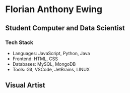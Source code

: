 # Florian Anthony Ewing
## Student Computer and Data Scientist
### Tech Stack
- Languages: JavaScript, Python, Java
- Frontend: HTML, CSS
- Databases: MySQL, MongoDB
- Tools: Git, VSCode, JetBrains, LINUX

## Visual Artist


